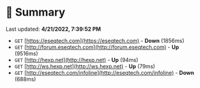 # 📖 Summary
Last updated: **4/21/2022, 7:39:52 PM**

- `GET` [https://eseqtech.com](https://eseqtech.com) - **Down** (1856ms)
- `GET` [http://forum.eseqtech.com](http://forum.eseqtech.com) - **Up** (9516ms)
- `GET` [http://hexp.net](http://hexp.net) - **Up** (94ms)
- `GET` [http://ws.hexp.net](http://ws.hexp.net) - **Up** (79ms)
- `GET` [http://eseqtech.com/infoline](http://eseqtech.com/infoline) - **Down** (688ms)
